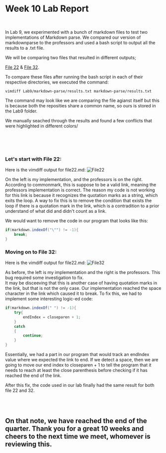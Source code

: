 # Week 10 Lab Report

<br>

In Lab 9, we experimented with a bunch of markdown files to test two implementations of Markdown parse.  We compared our version of markdownparse to the professors and used a bash script to output all the results to a .txt file.

We will be comparing two files that resulted in different outputs;

 [File 22](https://extraexabyte.github.io/cse15l-lab-reports/Lab5/break22.md) & [File 32](https://extraexabyte.github.io/cse15l-lab-reports/Lab5/break32.md).

To compare these files after running the bash script in each of their respective directories, we executed the command:
``` 
vimdiff Lab9/markdown-parse/results.txt markdown-parse/results.txt
```

The command may look like we are comparing the file agianst itself but this is because both the reposities share a common name, so ours is stored in the Lab9 folder.

We manually seached through the results and found a few conflicts that were highlighted in different colors/

<br><br><br>
### Let's start with File 22:

Here is the vimdiff output for file22.md:
![File22](https://extraexabyte.github.io/cse15l-lab-reports/Lab5/File22Error.png)

On the left is my implementation, and the professors is on the right.  
According to commonmark, this is suppose to be a valid link, meaning the professors implementation is correct.
The reason my code is not working for this link is because it recognizes the quotation marks as a string, which exits the loop.  A way to fix this is to remove the condition that exists the loop if there is a quotation mark in the link, which is a contradition to a prior understand of what did and didn't count as a link.

We would want to remove the code in our program that looks like this:
```java
if(markdown.indexOf("\"") != -1){
    break;
}
```

### Moving on to File 32:

Here is the vimdiff output for file22.md:
![File32](https://extraexabyte.github.io/cse15l-lab-reports/Lab5/File32Error.png)

As before, the left is my implementation and the right is the professors.
This bug required some investigation to fix.  
It may be disceeving that this is another case of having quotation marks in the link, but that is not the only case.  Our implementation reached the space character in the link which caused it to break. To fix this, we had to implement some interesting logic-ed code:

```java
if(markdown.indexOf(" ") != -1){
    try{
        endIndex = closeparen + 1;
    }
    catch
    {
        continue;
    }
}
```

Essentially, we had a part in our program that would track an endIndex value where we expected the link to end.  If we detect a space, then we are going to move our end index to closeparen + 1 to tell the program that it needs to reach at least the close parenthesis before checking if it has reached the end of the link.

After this fix, the code used in our lab finally had the same result for both file 22 and 32.

<br><br>
## On that note, we have reached the end of the quarter.  Thank you for a great 10 weeks and cheers to the next time we meet, whomever is reviewing this.